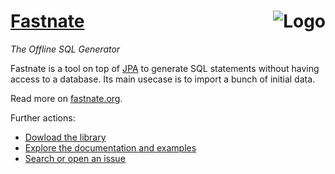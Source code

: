 [Fastnate](http://fastnate.org)  <img align="right" src="http://fastnate.org/images/logo.png" alt="Logo">
============

*The Offline SQL Generator*

Fastnate is a tool on top of [JPA](http://www.oracle.com/technetwork/java/javaee/tech/persistence-jsp-140049.html "Java Persistence API")
to generate SQL statements without having access to a database. Its main usecase is to import a bunch of initial data.

Read more on [fastnate.org](http://fastnate.org).

Further actions:
* [Dowload the library](http://fastnate.org#download)
* [Explore the documentation and examples](https://github.com/liefke/org.fastnate/wiki)
* [Search or open an issue](https://github.com/liefke/org.fastnate/issues)

